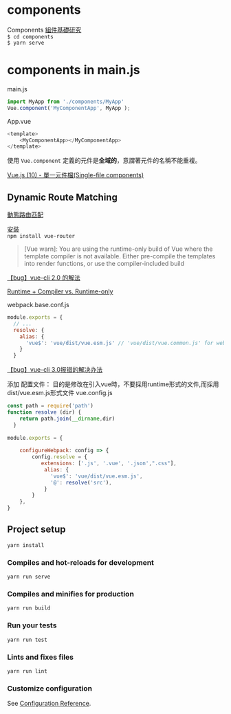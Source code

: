 # components

Components [組件基礎研究](https://cn.vuejs.org/v2/guide/components.html)    
`$ cd components`    
`$ yarn serve`  


# components in main.js

main.js
```js
import MyApp from './components/MyApp'
Vue.component('MyComponentApp', MyApp );
```

App.vue
```js
<template>
    <MyComponentApp></MyComponentApp>
</template>
```

使用 `Vue.component` 定義的元件是**全域的**，意謂著元件的名稱不能重複。  

[Vue.js (10) - 單一元件檔(Single-file components)](http://blog.tonycube.com/2017/05/vuejs-10-single-file-components.html)  

## Dynamic Route Matching

[動態路由匹配](https://router.vuejs.org/zh/guide/essentials/dynamic-matching.html#响应路由参数的变化)  

[安装](https://router.vuejs.org/zh/installation.html)  
`npm install vue-router`  


> [Vue warn]: You are using the runtime-only build of Vue where the template compiler is not available. Either pre-compile the templates into render functions, or use the compiler-included build

[【bug】vue-cli 2.0 的解法](https://cli.vuejs.org/config/#lintonsave)

[Runtime + Compiler vs. Runtime-only](https://vuejs.org/v2/guide/installation.html#Runtime-Compiler-vs-Runtime-only)

webpack.base.conf.js
```js
module.exports = {
  // ...
  resolve: {
    alias: {
      'vue$': 'vue/dist/vue.esm.js' // 'vue/dist/vue.common.js' for webpack 1
    }
  }
```

[【bug】vue-cli 3.0报错的解决办法](https://www.520mwx.com/view/2226)  

添加 配置文件：
目的是修改在引入vue時，不要採用runtime形式的文件,而採用 dist/vue.esm.js形式文件
vue.config.js
```js
const path = require('path')
function resolve (dir) {
    return path.join(__dirname,dir)
  }
  
module.exports = {
  
    configureWebpack: config => {
        config.resolve = {
           extensions: ['.js', '.vue', '.json',".css"],
            alias: {
              'vue$': 'vue/dist/vue.esm.js',
              '@': resolve('src'),
            }
        }
    },
}
```

## Project setup
```
yarn install
```

### Compiles and hot-reloads for development
```
yarn run serve
```

### Compiles and minifies for production
```
yarn run build
```

### Run your tests
```
yarn run test
```

### Lints and fixes files
```
yarn run lint
```

### Customize configuration
See [Configuration Reference](https://cli.vuejs.org/config/).

